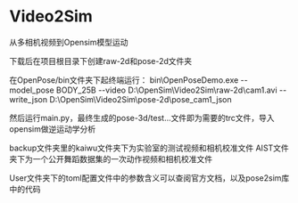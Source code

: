 # Video2Sim
从多相机视频到Opensim模型运动

下载后在项目根目录下创建raw-2d和pose-2d文件夹

在OpenPose/bin文件夹下起终端运行：
bin\OpenPoseDemo.exe --model_pose BODY_25B --video D:\OpenSim\Video2Sim\raw-2d\cam1.avi --write_json D:\OpenSim\Video2Sim\pose-2d\pose_cam1_json

然后运行main.py，最终生成的pose-3d/test...文件即为需要的trc文件，导入opensim做逆运动学分析

backup文件夹里的kaiwu文件夹下为实验室的测试视频和相机校准文件
AIST文件夹下为一个公开舞蹈数据集的一次动作视频和相机校准文件

User文件夹下的toml配置文件中的参数含义可以查阅官方文档，以及pose2sim库中的代码